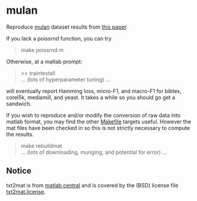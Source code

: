mulan
==========
Reproduce [mulan](http://mulan.sourceforge.net/datasets.html) dataset results from [this paper](http://arxiv.org/abs/1502.02710).  

If you lack a poissrnd function, you can try 
> make poissrnd.m

Otherwise, at a matlab prompt:
> &gt;&gt; traintestall  
> ... (lots of hyperparameter tuning) ...   

will eventually report Hamming loss, micro-F1, and macro-F1 for bibtex, corel5k, mediamill, and yeast.  It takes a while so you should go get a sandwich.

If you wish to reproduce and/or modify the conversion of raw data into matlab format, you may find the other [Makefile](Makefile) targets useful.  However the mat files have been checked in so this is not strictly necessary to compute the results. 
> make rebuildmat   
> ... (lots of downloading, munging, and potential for error) ...

Notice
----------
txt2mat is from [matlab central](http://www.mathworks.com/matlabcentral/fileexchange/18430-txt2mat) and is covered by the (BSD) license file [txt2mat.license](txt2mat.license).
